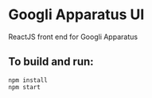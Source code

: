 # Googli Apparatus UI

ReactJS front end for Googli Apparatus

## To build and run:
```
npm install
npm start
```
